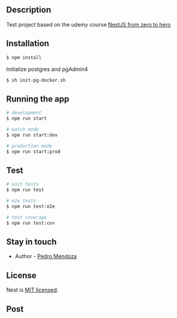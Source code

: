 ## Description

Test project based on the udemy course [NestJS from zero to hero](https://www.udemy.com/course/nestjs-zero-to-hero)

## Installation

```bash
$ npm install
```

Initialize postgres and pgAdmin4

```bash
$ sh init-pg-docker.sh
```

## Running the app

```bash
# development
$ npm run start

# watch mode
$ npm run start:dev

# production mode
$ npm run start:prod
```

## Test

```bash
# unit tests
$ npm run test

# e2e tests
$ npm run test:e2e

# test coverage
$ npm run test:cov
```

## Stay in touch

- Author - [Pedro Mendoza](https://github.com/mengon05)

## License

Nest is [MIT licensed](LICENSE).

## Post
